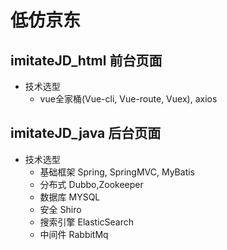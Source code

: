 # 低仿京东

## imitateJD_html 前台页面
+ 技术选型
    + vue全家桶(Vue-cli, Vue-route, Vuex), axios

## imitateJD_java 后台页面
+ 技术选型
    + 基础框架 Spring, SpringMVC, MyBatis
    + 分布式 Dubbo,Zookeeper
    + 数据库 MYSQL
    + 安全 Shiro
    + 搜索引擎 ElasticSearch
    + 中间件 RabbitMq
    
